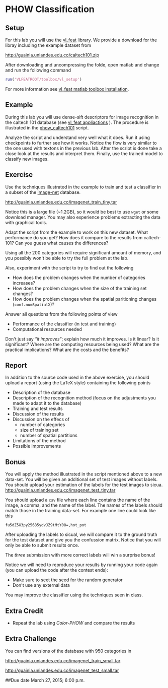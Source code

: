 # PHOW Classification

## Setup

For this lab you will use the [vl_feat](http://www.vlfeat.org/index.html) library. We provide a download for the libray including the example dataset from

http://guainia.uniandes.edu.co/caltech101.zip

After downloading and uncompressing the folde, open matlab and change and run the following command

```matlab
run('VLFEATROOT/toolbox/vl_setup')
```

For more information see [vl_feat matlab toolbox installation](http://www.vlfeat.org/install-matlab.html).

## Example

During this lab you will use dense-sift descriptors for image recognition in the caltech 101 database (see [vl_feat appliactions](http://www.vlfeat.org/applications/apps.html) ). The procedure is illustrated in the [phow_caltech101](http://www.vlfeat.org/applications/caltech-101-code.html) script. 

Analyze the script and understand very well what it does. Run it using checkpoints to further see how it works. Notice the flow is very similar to the one used with textons in the previous lab. After the script is done take a close look at the results and interpret them. Finally, use the trained model to classify new images.

## Exercise

Use the techniques illustrated in the example to train and test a classifier in a subset of the [image-net](www.image-net.org) database. 

http://guainia.uniandes.edu.co/imagenet_train_tiny.tar

Notice this is a large file (~1.2GB), so it would be best to use ``wget`` or some download manager. You may also experience problems extracting the data with graphical tools. 

Adapt the script from the example to work on this new dataset. What performance do you get? How does it compare to the results from caltech-101? Can you guess what causes the differences?

Using all the 200 categories will require significant amount of memory, and you possibly won't be able to try the full problem at the lab. 

Also, experiment with the script to try to find out the following

- How does the problem changes when the number of categories increases?
- How does the problem changes when the size of the training set changes?
- How does the problem changes when the spatial paritioning changes (``conf.numSpatialX``)?

Answer all questions from the following points of view

- Performance of the classifier (in test and training)
- Computational resources needed

Don't just say *"it improves"*; explain how much it improves. Is it linear? Is it significant? Where are the computing resources being used? What are the practical implications? What are the costs and the benefits? 

## Report

In addition to the source code used in the above exercise, you should upload a report (using the LaTeX style) containing the following points

- Description of the database
- Description of the recognition method (focus on the adjustments you made to adapt it to the database)
- Training and test results
- Discussion of the results
- Discussion on the effecs of
  - number of categories 
  - size of training set
  - number of spatial partitions
- Limitations of the method
- Possible improvements


## Bonus

You will apply the method illustrated in the script mentioned above to a new data-set. You will be given an additional set of test images without labels. You should upload your estimation of the labels for the test images to sicua. 
http://guainia.uniandes.edu.co/imagenet_test_tiny.tar

You should upload a ``csv`` file where each line contains the name of the image, a comma, and the name of the label. The names of the labels should match those in the training data-set. For example one line could look like this

 ```csv
 fu5dZ5X3py25685ydvJZ9tMtY08=,hot_pot
 ```

After uploading the labels to sicual, we will compare it to the ground truth for the test dataset and give you the confussion matrix. Notice that you will only be able to submit results once.

The *three* submission with more correct labels will win a surprise bonus!

Notice we will need to reproduce your results by running your code again (you can upload the code after the contest ends):
- Make sure to seet the seed for the random generator
- Don't use any external data

You may improve the classifier using the techniques seen in class.

## Extra Credit

- Repeat the lab using *Color-PHOW* and compare the results

## Extra Challenge

You can find versions of the database with 950 categories in

http://guainia.uniandes.edu.co/imagenet_train_small.tar

http://guainia.uniandes.edu.co/imagenet_test_small.tar

##Due date
March 27, 2015; 6:00 p.m.


